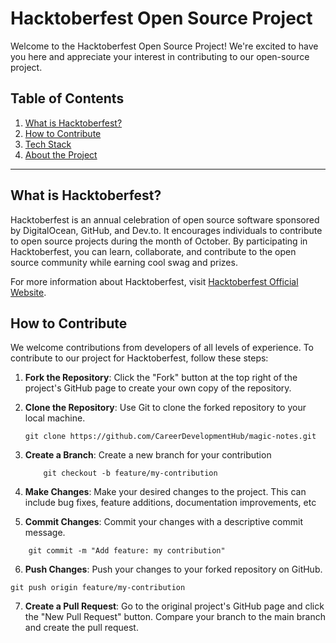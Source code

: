 # Hacktoberfest Open Source Project

Welcome to the Hacktoberfest Open Source Project! We're excited to have you here and appreciate your interest in contributing to our open-source project.

## Table of Contents
1. [What is Hacktoberfest?](#what-is-hacktoberfest)
2. [How to Contribute](#how-to-contribute)
3. [Tech Stack](#tech-stack)
4. [About the Project](#about-the-project)

---


## What is Hacktoberfest?

Hacktoberfest is an annual celebration of open source software sponsored by DigitalOcean, GitHub, and Dev.to. It encourages individuals to contribute to open source projects during the month of October. By participating in Hacktoberfest, you can learn, collaborate, and contribute to the open source community while earning cool swag and prizes.

For more information about Hacktoberfest, visit [Hacktoberfest Official Website](https://hacktoberfest.digitalocean.com/).

## How to Contribute

We welcome contributions from developers of all levels of experience. To contribute to our project for Hacktoberfest, follow these steps:

1. **Fork the Repository**: Click the "Fork" button at the top right of the project's GitHub page to create your own copy of the repository.

2. **Clone the Repository**: Use Git to clone the forked repository to your local machine.
   
   ```
   git clone https://github.com/CareerDevelopmentHub/magic-notes.git
    ```
3. **Create a Branch**: Create a new branch for your contribution
    ```
        git checkout -b feature/my-contribution

    ```

4. **Make Changes**: Make your desired changes to the project. This can include bug fixes, feature additions, documentation improvements, etc

5. **Commit Changes**: Commit your changes with a descriptive commit message.
```
    git commit -m "Add feature: my contribution"

```

6. **Push Changes**: Push your changes to your forked repository on GitHub.
```
git push origin feature/my-contribution

```

7. **Create a Pull Request**: Go to the original project's GitHub page and click the "New Pull Request" button. Compare your branch to the main branch and create the pull request.
